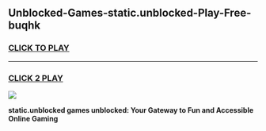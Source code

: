 
## Unblocked-Games-static.unblocked-Play-Free-buqhk
<h3>
<a href="https://premium76.site?title=static.unblocked&ref=18A1">CLICK TO PLAY</a></h3>
<hr>

<h3>
<a href="https://premium76.site?title=static.unblocked&ref=18A1">CLICK 2 PLAY</a>
  
</h3>

<a href="https://premium76.site?title=static.unblocked&ref=18A1"><img src="https://clearcache.store/games.png"></a>


**static.unblocked games unblocked: Your Gateway to Fun and Accessible Online Gaming**
